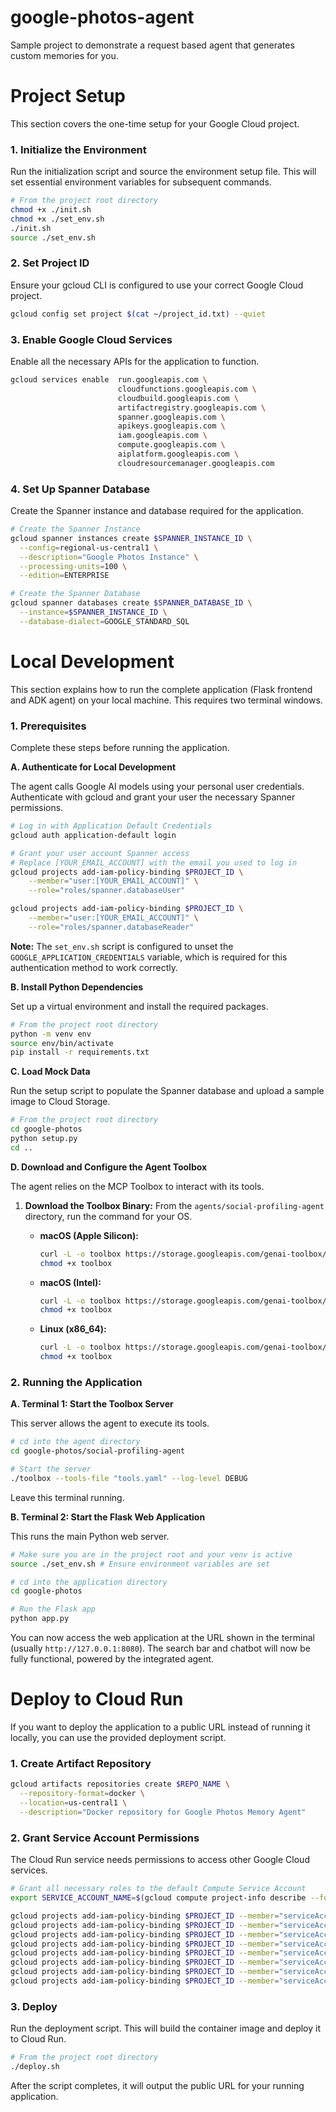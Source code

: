 # google-photos-agent
Sample project to demonstrate a request based agent that generates custom memories for you.

# Project Setup

This section covers the one-time setup for your Google Cloud project.

### 1. Initialize the Environment

Run the initialization script and source the environment setup file. This will set essential environment variables for subsequent commands.

```bash
# From the project root directory
chmod +x ./init.sh
chmod +x ./set_env.sh
./init.sh
source ./set_env.sh
```

### 2. Set Project ID

Ensure your gcloud CLI is configured to use your correct Google Cloud project.

```bash
gcloud config set project $(cat ~/project_id.txt) --quiet
```

### 3. Enable Google Cloud Services

Enable all the necessary APIs for the application to function.

```bash
gcloud services enable  run.googleapis.com \
                        cloudfunctions.googleapis.com \
                        cloudbuild.googleapis.com \
                        artifactregistry.googleapis.com \
                        spanner.googleapis.com \
                        apikeys.googleapis.com \
                        iam.googleapis.com \
                        compute.googleapis.com \
                        aiplatform.googleapis.com \
                        cloudresourcemanager.googleapis.com
```

### 4. Set Up Spanner Database

Create the Spanner instance and database required for the application.

```bash
# Create the Spanner Instance
gcloud spanner instances create $SPANNER_INSTANCE_ID \
  --config=regional-us-central1 \
  --description="Google Photos Instance" \
  --processing-units=100 \
  --edition=ENTERPRISE

# Create the Spanner Database
gcloud spanner databases create $SPANNER_DATABASE_ID \
  --instance=$SPANNER_INSTANCE_ID \
  --database-dialect=GOOGLE_STANDARD_SQL
```

# Local Development

This section explains how to run the complete application (Flask frontend and ADK agent) on your local machine. This requires two terminal windows.

### 1. Prerequisites

Complete these steps before running the application.

**A. Authenticate for Local Development**

The agent calls Google AI models using your personal user credentials. Authenticate with gcloud and grant your user the necessary Spanner permissions.

```bash
# Log in with Application Default Credentials
gcloud auth application-default login

# Grant your user account Spanner access
# Replace [YOUR_EMAIL_ACCOUNT] with the email you used to log in
gcloud projects add-iam-policy-binding $PROJECT_ID \
    --member="user:[YOUR_EMAIL_ACCOUNT]" \
    --role="roles/spanner.databaseUser"

gcloud projects add-iam-policy-binding $PROJECT_ID \
    --member="user:[YOUR_EMAIL_ACCOUNT]" \
    --role="roles/spanner.databaseReader"
```
**Note:** The `set_env.sh` script is configured to unset the `GOOGLE_APPLICATION_CREDENTIALS` variable, which is required for this authentication method to work correctly.

**B. Install Python Dependencies**

Set up a virtual environment and install the required packages.

```bash
# From the project root directory
python -m venv env
source env/bin/activate
pip install -r requirements.txt
```

**C. Load Mock Data**

Run the setup script to populate the Spanner database and upload a sample image to Cloud Storage.

```bash
# From the project root directory
cd google-photos
python setup.py
cd .. 
```

**D. Download and Configure the Agent Toolbox**

The agent relies on the MCP Toolbox to interact with its tools.

1.  **Download the Toolbox Binary:** From the `agents/social-profiling-agent` directory, run the command for your OS.

    *   **macOS (Apple Silicon):**
        ```bash
        curl -L -o toolbox https://storage.googleapis.com/genai-toolbox/v0.8.0/darwin/arm64/toolbox
        chmod +x toolbox
        ```
    *   **macOS (Intel):**
        ```bash
        curl -L -o toolbox https://storage.googleapis.com/genai-toolbox/v0.8.0/darwin/amd64/toolbox
        chmod +x toolbox
        ```
    *   **Linux (x86_64):**
        ```bash
        curl -L -o toolbox https://storage.googleapis.com/genai-toolbox/v0.8.0/linux/amd64/toolbox
        chmod +x toolbox
        ```

### 2. Running the Application

**A. Terminal 1: Start the Toolbox Server**

This server allows the agent to execute its tools.

```bash
# cd into the agent directory
cd google-photos/social-profiling-agent

# Start the server
./toolbox --tools-file "tools.yaml" --log-level DEBUG
```
Leave this terminal running.

**B. Terminal 2: Start the Flask Web Application**

This runs the main Python web server.

```bash
# Make sure you are in the project root and your venv is active
source ./set_env.sh # Ensure environment variables are set

# cd into the application directory
cd google-photos

# Run the Flask app
python app.py
```
You can now access the web application at the URL shown in the terminal (usually `http://127.0.0.1:8080`). The search bar and chatbot will now be fully functional, powered by the integrated agent.

# Deploy to Cloud Run

If you want to deploy the application to a public URL instead of running it locally, you can use the provided deployment script.

### 1. Create Artifact Repository

```bash
gcloud artifacts repositories create $REPO_NAME \
  --repository-format=docker \
  --location=us-central1 \
  --description="Docker repository for Google Photos Memory Agent"
```

### 2. Grant Service Account Permissions

The Cloud Run service needs permissions to access other Google Cloud services.

```bash
# Grant all necessary roles to the default Compute Service Account
export SERVICE_ACCOUNT_NAME=$(gcloud compute project-info describe --format="value(defaultServiceAccount)")

gcloud projects add-iam-policy-binding $PROJECT_ID --member="serviceAccount:$SERVICE_ACCOUNT_NAME" --role="roles/spanner.databaseUser"
gcloud projects add-iam-policy-binding $PROJECT_ID --member="serviceAccount:$SERVICE_ACCOUNT_NAME" --role="roles/artifactregistry.admin"
gcloud projects add-iam-policy-binding $PROJECT_ID --member="serviceAccount:$SERVICE_ACCOUNT_NAME" --role="roles/cloudbuild.builds.editor"
gcloud projects add-iam-policy-binding $PROJECT_ID --member="serviceAccount:$SERVICE_ACCOUNT_NAME" --role="roles/run.admin"
gcloud projects add-iam-policy-binding $PROJECT_ID --member="serviceAccount:$SERVICE_ACCOUNT_NAME" --role="roles/iam.serviceAccountUser"
gcloud projects add-iam-policy-binding $PROJECT_ID --member="serviceAccount:$SERVICE_ACCOUNT_NAME" --role="roles/aiplatform.user"
gcloud projects add-iam-policy-binding $PROJECT_ID --member="serviceAccount:$SERVICE_ACCOUNT_NAME" --role="roles/logging.logWriter"
gcloud projects add-iam-policy-binding $PROJECT_ID --member="serviceAccount:$SERVICE_ACCOUNT_NAME" --role="roles/storage.admin"
```

### 3. Deploy

Run the deployment script. This will build the container image and deploy it to Cloud Run.

```bash
# From the project root directory
./deploy.sh
```
After the script completes, it will output the public URL for your running application.
